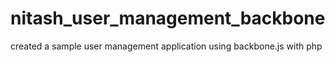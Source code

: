 nitash_user_management_backbone
===============================

created a sample user management application using backbone.js with php
